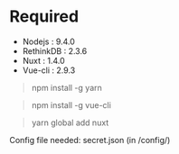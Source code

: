 # Required
- Nodejs : 9.4.0
- RethinkDB : 2.3.6
- Nuxt : 1.4.0
- Vue-cli : 2.9.3

> npm install -g yarn

> npm install -g vue-cli

> yarn global add nuxt


Config file needed: secret.json (in /config/)